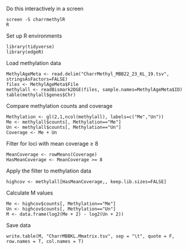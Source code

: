 Do this interactively in a screen
```
screen -S charrmethylR
R
```

Set up R environments

```
library(tidyverse)
library(edgeR)
```

Load methylation data

```
MethylAgeMeta <- read.delim("CharrMethyl_MBB22_23_KL_19.tsv", stringsAsFactors=FALSE)
files <- MethylAgeMeta$File
methylall <- readBismark2DGE(files, sample.names=MethylAgeMeta$ID)
table(methylall$genes$Chr)
```

Compare methylation counts and coverage

```
Methylation <- gl(2,1,ncol(methylall), labels=c("Me","Un"))
Me <- methylall$counts[, Methylation=="Me"]
Un <- methylall$counts[, Methylation=="Un"]
Coverage <- Me + Un
```

Filter for loci with mean coverage ≥ 8

```
MeanCoverage <- rowMeans(Coverage)
HasMeanCoverage <- MeanCoverage >= 8
```

Apply the filter to methylation data

```
highcov <- methylall[HasMeanCoverage,, keep.lib.sizes=FALSE]
```

Calculate M values

```
Me <- highcov$counts[, Methylation=="Me"]
Un <- highcov$counts[, Methylation=="Un"]
M <- data.frame(log2(Me + 2) - log2(Un + 2))
```

Save data

```
write.table(M, "CharrMBBKL.Mmatrix.tsv", sep = "\t", quote = F, row.names = T, col.names = T)
```
